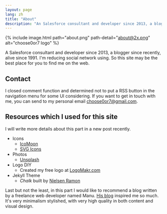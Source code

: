 ```yaml
---
layout: page
lang: zh
title: "About"
description: "An Salesforce consultant and developer since 2013, a blogger since recently, alive since 1991."
---
```

<!-- <img src="{% asset 'about.png' @path %}" alt="choose0or7 logo" /> -->
{% include image.html path="about.png" path-detail="about@2x.png" alt="choose0or7 logo" %}

A Salesforce consultant and developer since 2013, a blogger since recently, alive since 1991. 
I'm reducing social network using. So this site may be the best place for you to find me on the web.

## Contact

I closed comment function and determined not to put a RSS button in the navigation menu for some UI considering. If you want to get in touch with me, you can send to my personal email [choose0or7@gmail.com](mailto:choose0or7@gmail.com).

## Resources which I used for this site

I will write more details about this part in a new post recently.

* Icons
    * [IcoMoon](https://icomoon.io/)
    * [SVG Icons](http://svgicons.sparkk.fr/)
* Photos
    * [Unsplash](https://unsplash.com/)
* Logo DIY
    * Created my free logo at [LogoMakr.com](https://logomakr.com/)
* Jekyll Theme
    * _Chalk_ built by [Nielsen Ramon](http://chalk.nielsenramon.com/about)

Last but not the least, in this part I would like to recommend a blog written by a freelance web developer named Manu. [His blog](https://manuelmoreale.com/) inspired me so much. It's very minimalism stylished, with very high quality in both content and visual design.

